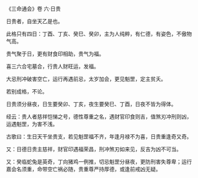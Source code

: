 《三命通会》卷 六·日贵

日贵者，自坐天乙是也。

此格只有四日：丁酉、丁亥、癸巳、癸卯，主为人纯粹，有仁德，有姿色，不傲物气高。

贵气聚于日，更有财食印相助，贵气为福。

喜三六合宅墓合，行贵人财旺运，发福。

大忌刑冲破害空亡，运行再遇前忌，太岁加会，更见魁罡，定主贫夭。

若别成格，不论。

日贵须分昼夜，日生要癸卯、丁亥，夜生要癸巳、丁酉，日夜不皆为得体。

经云：贵人者慈祥恺悌之号，德性尊重之名，遇财官印食则吉，值煞刃冲刑则凶，运遇魁罡，为害不浅。

古歌曰：生日天干坐贵支，若见魁罡福不齐，年逢月禄不为喜，日贵重逢奇又奇。

又：日德日贵主慈祥，财官印遇福荣昌，刑冲煞刃如来见，反吉为凶不可当。

又：癸临蛇兔是英奇，丁向猪鸡一例推，切忌魁罡分昼夜，更防刑害失尊卑；运行嘉会名须重，命带空亡祸必随，贵重尊严持厚德，或逢前戒凶无疑。

